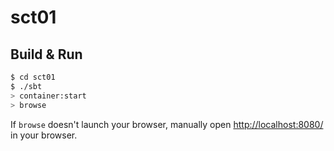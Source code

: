 # sct01 #

## Build & Run ##

```sh
$ cd sct01
$ ./sbt
> container:start
> browse
```

If `browse` doesn't launch your browser, manually open [http://localhost:8080/](http://localhost:8080/) in your browser.
